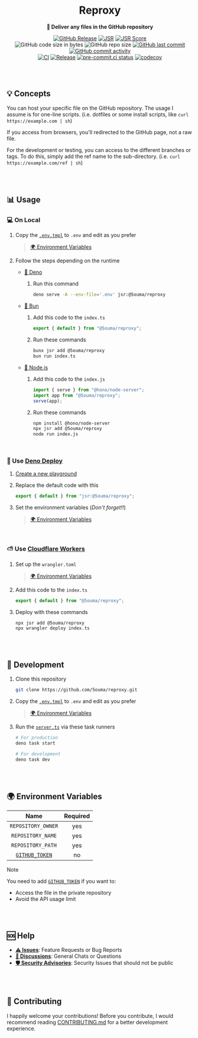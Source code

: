 <h1 align="center">Reproxy</h1>

<div align="center">

**🚚 Deliver any files in the GitHub repository**

[![GitHub Release](https://img.shields.io/github/v/release/5ouma/reproxy?style=flat-square)](https://github.com/5ouma/reproxy/releases)
[![JSR](https://jsr.io/badges/@5ouma/reproxy?style=flat-square)](https://jsr.io/@5ouma/reproxy)
[![JSR Score](https://jsr.io/badges/@5ouma/reproxy/score)](https://jsr.io/@5ouma/reproxy)
<br />
![GitHub code size in bytes](https://img.shields.io/github/languages/code-size/5ouma/reproxy?style=flat-square)
![GitHub repo size](https://img.shields.io/github/repo-size/5ouma/reproxy?style=flat-square)
[![GitHub last commit](https://img.shields.io/github/last-commit/5ouma/reproxy?style=flat-square)](https://github.com/5ouma/reproxy/commit/HEAD)
[![GitHub commit activity](https://img.shields.io/github/commit-activity/m/5ouma/reproxy?style=flat-square)](https://github.com/5ouma/reproxy/commits/main)
<br />
[![CI](https://img.shields.io/github/actions/workflow/status/5ouma/reproxy/ci.yml?label=ci&style=flat-square)](https://github.com/5ouma/reproxy/actions/workflows/ci.yml)
[![Release](https://img.shields.io/github/actions/workflow/status/5ouma/reproxy/release.yml?label=release&style=flat-square)](https://github.com/5ouma/reproxy/actions/workflows/release.yml)
[![pre-commit.ci status](https://results.pre-commit.ci/badge/github/5ouma/reproxy/main.svg?style=flat-square)](https://results.pre-commit.ci/latest/github/5ouma/reproxy/main)
[![codecov](https://codecov.io/github/5ouma/reproxy/graph/badge.svg?token=OQB55KXJIL)](https://codecov.io/github/5ouma/reproxy)

</div>

<br /><br />

## 💡 Concepts

You can host your specific file on the GitHub repository.
The usage I assume is for one-line scripts.
(i.e. dotfiles or some install scripts, like `curl https://example.com | sh`)

If you access from browsers, you'll redirected to the GitHub page, not a raw file.

For the development or testing, you can access to the different branches or tags.
To do this, simply add the ref name to the sub-directory.
(i.e. `curl https://example.com/ref | sh`)

<br /><br />

## 📊 Usage

### 💻 On Local

1. Copy the [`.env.tmpl`](./.env.tmpl) to `.env` and edit as you prefer

   > [🌍 Environment Variables](#-environment-variables)

2. Follow the steps depending on the runtime

   - [🦕 Deno](https://deno.com)

     1. Run this command

        ```sh
        deno serve -A --env-file='.env' jsr:@5ouma/reproxy
        ```

   - [🍞 Bun](https://bun.sh)

     1. Add this code to the `index.ts`

        ```ts
        export { default } from "@5ouma/reproxy";
        ```

     2. Run these commands

        ```sh
        bunx jsr add @5ouma/reproxy
        bun run index.ts
        ```

   - [🐢 Node.js](https://nodejs.org)

     1. Add this code to the `index.js`

        ```js
        import { serve } from "@hono/node-server";
        import app from "@5ouma/reproxy";
        serve(app);
        ```

     2. Run these commands

        ```sh
        npm install @hono/node-server
        npx jsr add @5ouma/reproxy
        node run index.js
        ```

<br />

### 🦕 Use [Deno Deploy](https://deno.com/deploy)

1. [Create a new playground](https://dash.deno.com)

2. Replace the default code with this

   ```ts
   export { default } from "jsr:@5ouma/reproxy";
   ```

3. Set the environment variables
   (_Don't forget!!_)

   > [🌍 Environment Variables](#-environment-variables)

<br />

### ⛅️ Use [Cloudflare Workers](https://workers.cloudflare.com)

1. Set up the `wrangler.toml`

   > [🌍 Environment Variables](#-environment-variables)

2. Add this code to the `index.ts`

   ```ts
   export { default } from "@5ouma/reproxy";
   ```

3. Deploy with these commands

   ```sh
   npx jsr add @5ouma/reproxy
   npx wrangler deploy index.ts
   ```

<br /><br />

## 🔨 Development

1. Clone this repository

   ```sh
   git clone https://github.com/5ouma/reproxy.git
   ```

2. Copy the [`.env.tmpl`](./.env.tmpl) to `.env` and edit as you prefer

   > [🌍 Environment Variables](#-environment-variables)

3. Run the [`server.ts`](./src/server.ts) via these task runners

   ```sh
   # For production
   deno task start
   ```

   ```sh
   # For development
   deno task dev
   ```

<br /><br />

## 🌍 Environment Variables

|        Name        | Required |
| :----------------: | :------: |
| `REPOSITORY_OWNER` |   yes    |
| `REPOSITORY_NAME`  |   yes    |
| `REPOSITORY_PATH`  |   yes    |
|  [`GITHUB_TOKEN`]  |    no    |

> [!NOTE]
> You need to add [`GITHUB_TOKEN`] if you want to:
>
> - Access the file in the private repository
> - Avoid the API usage limit

[`GITHUB_TOKEN`]: https://github.com/settings/tokens/new?scopes=repo

<br /><br />

## 🆘 Help

- [**⚠️ Issues**]: Feature Requests or Bug Reports
- [**💬 Discussions**]: General Chats or Questions
- [**🛡️ Security Advisories**]: Security Issues that should not be public

[**⚠️ Issues**]: https://github.com/5ouma/reproxy/issues/new/choose
[**💬 Discussions**]: https://github.com/5ouma/reproxy/discussions/new/choose
[**🛡️ Security Advisories**]: https://github.com/5ouma/reproxy/security/advisories/new

<br /><br />

## 🎽 Contributing

I happily welcome your contributions!
Before you contribute,
I would recommend reading [CONTRIBUTING.md](./.github/CONTRIBUTING.md)
for a better development experience.
